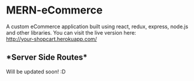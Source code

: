 # MERN-eCommerce
A custom eCommerce application built using react, redux, express, node.js and other libraries.
You can visit the live version here: <br> http://your-shopcart.herokuapp.com/

<h2>*Server Side Routes*</h2>
Will be updated soon! :D
